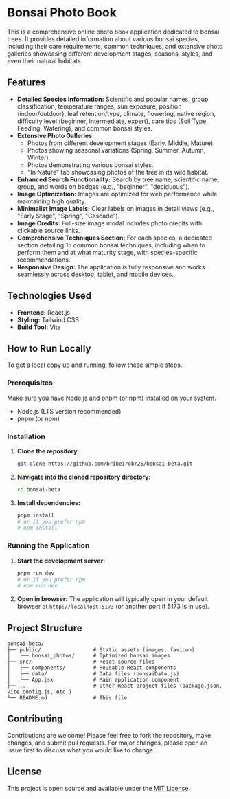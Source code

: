 # Bonsai Photo Book

This is a comprehensive online photo book application dedicated to bonsai trees. It provides detailed information about various bonsai species, including their care requirements, common techniques, and extensive photo galleries showcasing different development stages, seasons, styles, and even their natural habitats.

## Features

- **Detailed Species Information:** Scientific and popular names, group classification, temperature ranges, sun exposure, position (indoor/outdoor), leaf retention/type, climate, flowering, native region, difficulty level (beginner, intermediate, expert), care tips (Soil Type, Feeding, Watering), and common bonsai styles.
- **Extensive Photo Galleries:**
  - Photos from different development stages (Early, Middle, Mature).
  - Photos showing seasonal variations (Spring, Summer, Autumn, Winter).
  - Photos demonstrating various bonsai styles.
  - "In Nature" tab showcasing photos of the tree in its wild habitat.
- **Enhanced Search Functionality:** Search by tree name, scientific name, group, and words on badges (e.g., "beginner", "deciduous").
- **Image Optimization:** Images are optimized for web performance while maintaining high quality.
- **Minimalist Image Labels:** Clear labels on images in detail views (e.g., "Early Stage", "Spring", "Cascade").
- **Image Credits:** Full-size image modal includes photo credits with clickable source links.
- **Comprehensive Techniques Section:** For each species, a dedicated section detailing 15 common bonsai techniques, including when to perform them and at what maturity stage, with species-specific recommendations.
- **Responsive Design:** The application is fully responsive and works seamlessly across desktop, tablet, and mobile devices.

## Technologies Used

- **Frontend:** React.js
- **Styling:** Tailwind CSS
- **Build Tool:** Vite

## How to Run Locally

To get a local copy up and running, follow these simple steps.

### Prerequisites

Make sure you have Node.js and pnpm (or npm) installed on your system.

- Node.js (LTS version recommended)
- pnpm (or npm)

### Installation

1.  **Clone the repository:**
    ```bash
    git clone https://github.com/bribeirobr25/bonsai-beta.git
    ```
2.  **Navigate into the cloned repository directory:**
    ```bash
    cd bonsai-beta
    ```
3.  **Install dependencies:**
    ```bash
    pnpm install
    # or if you prefer npm
    # npm install
    ```

### Running the Application

1.  **Start the development server:**
    ```bash
    pnpm run dev
    # or if you prefer npm
    # npm run dev
    ```
2.  **Open in browser:**
    The application will typically open in your default browser at `http://localhost:5173` (or another port if 5173 is in use).

## Project Structure

```
bonsai-beta/
├── public/                 # Static assets (images, favicon)
│   └── bonsai_photos/      # Optimized bonsai images
├── src/                    # React source files
│   ├── components/         # Reusable React components
│   ├── data/               # Data files (bonsaiData.js)
│   └── App.jsx             # Main application component
├── ...                     # Other React project files (package.json, vite.config.js, etc.)
└── README.md               # This file
```

## Contributing

Contributions are welcome! Please feel free to fork the repository, make changes, and submit pull requests. For major changes, please open an issue first to discuss what you would like to change.

## License

This project is open source and available under the [MIT License](LICENSE).

